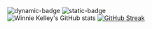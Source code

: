 ![dynamic-badge](https://badgen.net/github/issues/micromatch/micromatch)
![static-badge](https://img.shields.io/badge/any_text-you_like-blue)  
![Winnie Kelley's GitHub stats](https://github-readme-stats.vercel.app/api?username=wk642&theme=merko) 
[![GitHub Streak](https://streak-stats.demolab.com?user=wk642&theme=dark&border_radius=9.7&card_width=300)](https://git.io/streak-stats)
    
